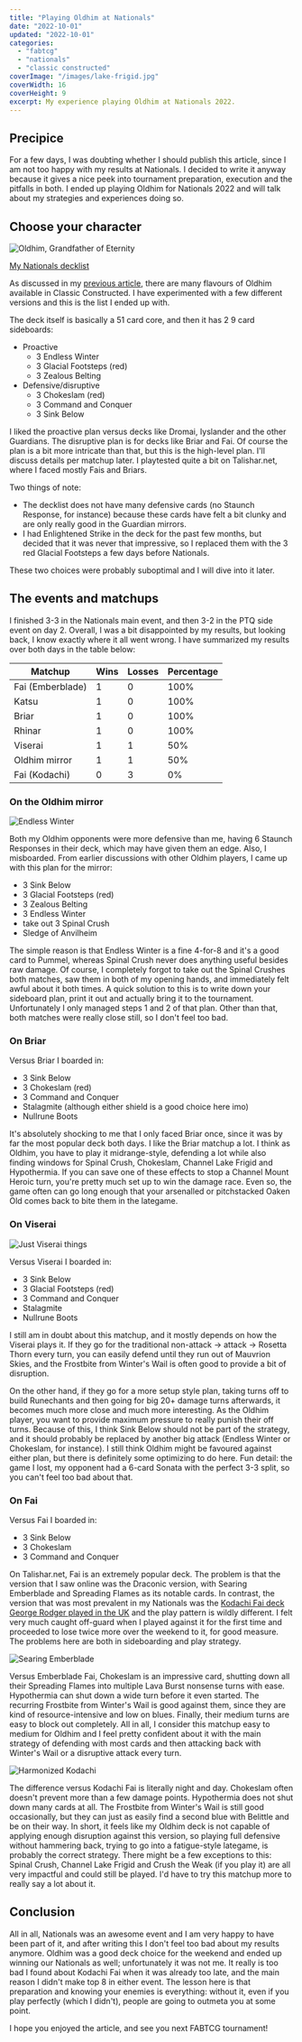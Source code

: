 ```yaml
---
title: "Playing Oldhim at Nationals"
date: "2022-10-01"
updated: "2022-10-01"
categories: 
  - "fabtcg"
  - "nationals"
  - "classic constructed"
coverImage: "/images/lake-frigid.jpg"
coverWidth: 16
coverHeight: 9
excerpt: My experience playing Oldhim at Nationals 2022.
---
```



## Precipice

For a few days, I was doubting whether I should publish this article, since I am not too happy with my results at Nationals.
I decided to write it anyway because it gives a nice peek into tournament preparation, execution and the pitfalls in both. I ended up playing Oldhim for Nationals 2022 and will talk about my strategies and experiences doing so.

## Choose your character

<img class="card-in-text" alt="Oldhim, Grandfather of Eternity" src="/images/cards/oldhim.png"/>

[My Nationals decklist](https://fabdb.net/decks/zqkANjgl)

As discussed in my [previous article](https://www.takethetempo.com/blog/exploring-oldhim-for-nationals), there are many flavours of Oldhim available in Classic Constructed. I have experimented with a few different versions and this is the list I ended up with.

The deck itself is basically a 51 card core, and then it has 2 9 card sideboards:
- Proactive
  - 3 Endless Winter
  - 3 Glacial Footsteps (red)
  - 3 Zealous Belting
- Defensive/disruptive
  - 3 Chokeslam (red)
  - 3 Command and Conquer
  - 3 Sink Below


I liked the proactive plan versus decks like Dromai, Iyslander and the other Guardians. The disruptive plan is for decks like Briar and Fai. 
Of course the plan is a bit more intricate than that, but this is the high-level plan. I'll discuss details per matchup later.
I playtested quite a bit on Talishar.net, where I faced mostly Fais and Briars.

Two things of note:
- The decklist does not have many defensive cards (no Staunch Response, for instance) because these cards have felt a bit clunky and are only really good in the Guardian mirrors.
- I had Enlightened Strike in the deck for the past few months, but decided that it was never that impressive, so I replaced them with the 3 red Glacial Footsteps a few days before Nationals. 
 
These two choices were probably suboptimal and I will dive into it later.


## The events and matchups

I finished 3-3 in the Nationals main event, and then 3-2 in the PTQ side event on day 2. Overall, I was a bit disappointed by my results, but looking back, I know exactly where it all went wrong. I have summarized my results over both days in the table below:

| Matchup         | Wins | Losses | Percentage  |
|-----------------|------|--------|-------------|
| Fai (Emberblade)| 1    | 0      | 100%        |
| Katsu           | 1    | 0      | 100%        |
| Briar           | 1    | 0      | 100%        |
| Rhinar          | 1    | 0      | 100%        |
| Viserai         | 1    | 1      | 50%         |
| Oldhim mirror   | 1    | 1      | 50%         |
| Fai (Kodachi)   | 0    | 3      | 0%          |

### On the Oldhim mirror

<img class="card-in-text" alt="Endless Winter" src="/images/cards/endless.png"/>

Both my Oldhim opponents were more defensive than me, having 6 Staunch Responses in their deck, which may have given them an edge. Also, I misboarded. From earlier discussions with other Oldhim players, I came up with this plan for the mirror:
- 3 Sink Below
- 3 Glacial Footsteps (red)
- 3 Zealous Belting
- 3 Endless Winter
- take out 3 Spinal Crush
- Sledge of Anvilheim

The simple reason is that Endless Winter is a fine 4-for-8 and it's a good card to Pummel, whereas Spinal Crush never does anything useful besides raw damage. Of course, I completely forgot to take out the Spinal Crushes both matches, saw them in both of my opening hands, and immediately felt awful about it both times. A quick solution to this is to write down your sideboard plan, print it out and actually bring it to the tournament. Unfortunately I only managed steps 1 and 2 of that plan. Other than that, both matches were really close still, so I don't feel too bad.


### On Briar

Versus Briar I boarded in:
- 3 Sink Below
- 3 Chokeslam (red)
- 3 Command and Conquer
- Stalagmite (although either shield is a good choice here imo)
- Nullrune Boots

It's absolutely shocking to me that I only faced Briar once, since it was by far the most popular deck both days. I like the Briar matchup a lot. I think as Oldhim, you have to play it midrange-style, defending a lot while also finding windows for Spinal Crush, Chokeslam, Channel Lake Frigid and Hypothermia. If you can save one of these effects to stop a Channel Mount Heroic turn, you're pretty much set up to win the damage race. Even so, the game often can go long enough that your arsenalled or pitchstacked Oaken Old comes back to bite them in the lategame.

### On Viserai

<img alt="Just Viserai things" src="/images/justviseraithings.jpg"/>

Versus Viserai I boarded in:
- 3 Sink Below
- 3 Glacial Footsteps (red)
- 3 Command and Conquer
- Stalagmite
- Nullrune Boots

I still am in doubt about this matchup, and it mostly depends on how the Viserai plays it. If they go for the traditional non-attack -> attack -> Rosetta Thorn every turn, you can easily defend until they run out of Mauvrion Skies, and the Frostbite from Winter's Wail is often good to provide a bit of disruption. 

On the other hand, if they go for a more setup style plan, taking turns off to build Runechants and then going for big 20+ damage turns afterwards, it becomes much more close and much more interesting. As the Oldhim player, you want to provide maximum pressure to really punish their off turns. Because of this, I think Sink Below should not be part of the strategy, and it should probably be replaced by another big attack (Endless Winter or Chokeslam, for instance). I still think Oldhim might be favoured against either plan, but there is definitely some optimizing to do here. Fun detail: the game I lost, my opponent had a 6-card Sonata with the perfect 3-3 split, so you can't feel too bad about that.

### On Fai

Versus Fai I boarded in:
- 3 Sink Below
- 3 Chokeslam
- 3 Command and Conquer

On Talishar.net, Fai is an extremely popular deck. The problem is that the version that I saw online was the Draconic version, with Searing Emberblade and Spreading Flames as its notable cards.
In contrast, the version that was most prevalent in my Nationals was the [Kodachi Fai deck George Rodger played in the UK](https://fabtcg.com/decklists/george-rodger-fai-deck---united-kingdom-national-championship-091722/) and the play pattern is wildly different. I felt very much caught off-guard when I played against it for the first time and proceeded to lose twice more over the weekend to it, for good measure.
The problems here are both in sideboarding and play strategy.

<img class="card-in-text" alt="Searing Emberblade" src="/images/cards/UPR046.width-450.png"/>

Versus Emberblade Fai, Chokeslam is an impressive card, shutting down all their Spreading Flames into multiple Lava Burst nonsense turns with ease. Hypothermia can shut down a wide turn before it even started. The recurring Frostbite from Winter's Wail is good against them, since they are kind of resource-intensive and low on blues. Finally, their medium turns are easy to block out completely. All in all, I consider this matchup easy to medium for Oldhim and I feel pretty confident about it with the main strategy of defending with most cards and then attacking back with Winter's Wail or a disruptive attack every turn.

<img class="card-in-text" alt="Harmonized Kodachi" src="/images/cards/U-WTR78.width-450.png"/>

The difference versus Kodachi Fai is literally night and day. Chokeslam often doesn't prevent more than a few damage points. Hypothermia does not shut down many cards at all. The Frostbite from Winter's Wail is still good occasionally, but they can just as easily find a second blue with Belittle and be on their way. In short, it feels like my Oldhim deck is not capable of applying enough disruption against this version, so playing full defensive without hammering back, trying to go into a fatigue-style lategame, is probably the correct strategy. There might be a few exceptions to this: Spinal Crush, Channel Lake Frigid and Crush the Weak (if you play it) are all very impactful and could still be played. I'd have to try this matchup more to really say a lot about it.

## Conclusion

All in all, Nationals was an awesome event and I am very happy to have been part of it, and after writing this I don't feel too bad about my results anymore. Oldhim was a good deck choice for the weekend and ended up winning our Nationals as well; unfortunately it was not me. It really is too bad I found about Kodachi Fai when it was already too late, and the main reason I didn't make top 8 in either event. The lesson here is that preparation and knowing your enemies is everything: without it, even if you play perfectly (which I didn't), people are going to outmeta you at some point.

I hope you enjoyed the article, and see you next FABTCG tournament!

